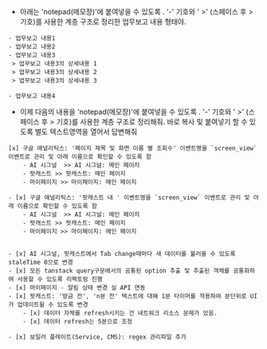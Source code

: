 
- 아래는 'notepad(메모장)'에 붙여넣을 수 있도록 . '-' 기호와 ' >' (스페이스 후 > 기호)를 사용한 계층 구조로 정리한 업무보고 내용 형태야.
```null
- 업무보고 내용1
- 업무보고 내용2
- 업무보고 내용3
 > 업무보고 내용3의 상세내용 1
 > 업무보고 내용3의 상세내용 2
 > 업무보고 내용3의 상세내용 3
 
- 업무보고 내용4
```

- 이제 다음의 내용을 'notepad(메모장)'에 붙여넣을 수 있도록 . '-' 기호와 ' >' (스페이스 후 > 기호)를 사용한 계층 구조로 정리해줘.
바로 복사 및 붙여넣기 할 수 있도록 별도 텍스트영역을 열어서 답변해줘
```null
[x] 구글 애널리틱스: '페이지 제목 및 화면 이름 별 조회수' 이벤트명을 `screen_view` 이벤트로 관리 및 아래 이름으로 확인할 수 있도록 함
	- AI 시그널  >> AI 시그널: 메인 페이지
	- 팟캐스트 >> 팟캐스트: 메인 페이지
	- 마이페이지 >> 마이페이지: 메인 페이지

- [x] 구글 애널리틱스: '팟캐스트 내 ' 이벤트명을 `screen_view` 이벤트로 관리 및 아래 이름으로 확인할 수 있도록 함
	- AI 시그널  >> AI 시그널: 메인 페이지
	- 팟캐스트 >> 팟캐스트: 메인 페이지
	- 마이페이지 >> 마이페이지: 메인 페이지


- [x] AI 시그널, 팟캐스트에서 Tab change때마다 새 데이터를 불러올 수 있도록 staleTime 0으로 변경
- [x] 모든 tanstack query구문에서의 공통된 option 추출 및 추출된 객체를 공통화하여 사용할 수 있도록 리팩토링 진행
- [x] 마이페이지 - 알림 상태 변경 실 API 연동
- [x] 팟캐스트: '방금 전', 'n분 전' 텍스트에 대해 1분 타이머를 적용하여 분단위로 UI가 업데이트될 수 있도록 변경
	- [x] 데이터 자체를 refresh시키는 건 네트워크 리소스 문제가 있음. 
	- [x] 데이터 refresh는 5분으로 조정

- [x] 보일러 플레이트(Service, CMS): regex 관리파일 추가
```